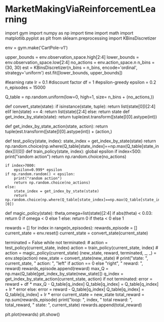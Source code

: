 # MarketMakingViaReinforcementLearning
import gym
import numpy as np
import time
import math
import matplotlib.pyplot as plt
from sklearn.preprocessing import KBinsDiscretizer

env = gym.make('CartPole-v1')

upper_bounds = env.observation_space.high[2:4]
lower_bounds = env.observation_space.low[2:4]
no_actions = env.action_space.n
n_bins = (30, 30)
est = KBinsDiscretizer(n_bins = n_bins, encode='ordinal', strategy='uniform')
est.fit([lower_bounds, upper_bounds])


#learning rate
lr  = 0.1
#discount factor
df = 1
#epsilon-greedy
epsilon = 0.2
n_episodes = 15000


Q_table = np.random.uniform(low=0, high=1, size= n_bins + (no_actions,))

def convert_state(state):
    if isinstance(state, tuple):
        return list(state[0])[2:4]
    elif len(state) == 4:
        return list(state)[2:4]
    else:
        return state
def get_index_by_state(state):
    return tuple(est.transform([state])[0].astype(int))

def get_index_by_state_action(state, action):
    return tuple(est.transform([state])[0].astype(int)) + (action,)

def test_policy(state, index):
    state_index = get_index_by_state(state)
    return np.random.choice(np.where(Q_table[state_index]==np.max(Q_table[state_index]))[0])
def train_policy(state, index):
    global epsilon
    if index<500:
        print("random action")
        return np.random.choice(no_actions)

    if index>7000:
        epsilon=0.999* epsilon
    if np.random.random() < epsilon:
        print("random action")
        return np.random.choice(no_actions)
    else:
        state_index = get_index_by_state(state)
        return np.random.choice(np.where(Q_table[state_index]==np.max(Q_table[state_index]))[0])
def magic_policy(state):
  theta,omega=list(state)[2:4]
  if abs(theta) < 0.03:
    return 0 if omega < 0 else 1
  else:
    return 0 if theta < 0 else 1

rewards = []
for index in range(n_episodes):
  rewards_episode = []
  current_state = env.reset()
  current_state = convert_state(current_state)

  terminated = False
  while not terminated:
      # action = test_policy(current_state, index)
      action = train_policy(current_state, index)
      # action = magic_policy(current_state)
      (new_state, reward, terminated, _, _) = env.step(action)
      new_state = convert_state(new_state)
      # print("state: ", current_state, " action: ", "left" if action == 0 else "right", " reward: ", reward)
      rewards_episode.append(reward)
      max_Q = np.max(Q_table[get_index_by_state(new_state)])
      q_index = get_index_by_state_action(current_state, action)
      if not terminated:
          error = reward + df * max_Q - Q_table[q_index]
          Q_table[q_index] = Q_table[q_index] + lr * error
      else:
          error = reward - Q_table[q_index]
          Q_table[q_index] = Q_table[q_index] + lr * error
      current_state = new_state
  total_reward = np.sum(rewards_episode)
  print("loop: ", index, " total reward: ", total_reward, " state: ", current_state)
  rewards.append(total_reward)


plt.plot(rewards)
plt.show()
